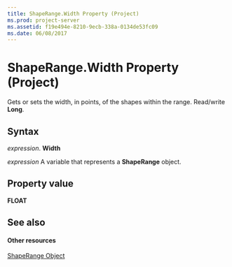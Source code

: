 ```yaml
---
title: ShapeRange.Width Property (Project)
ms.prod: project-server
ms.assetid: f19e494e-8210-9ecb-338a-0134de53fc09
ms.date: 06/08/2017
---
```



# ShapeRange.Width Property (Project)
Gets or sets the width, in points, of the shapes within the range. Read/write  **Long**.

## Syntax

 _expression_. **Width**

 _expression_ A variable that represents a **ShapeRange** object.


## Property value

 **FLOAT**


## See also


#### Other resources


[ShapeRange Object](Project.shaperange.md)
